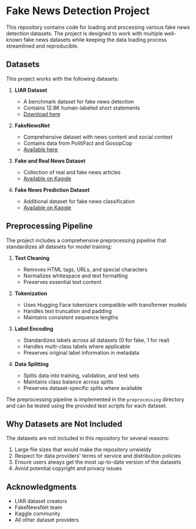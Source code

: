 # Fake News Detection Project

This repository contains code for loading and processing various fake news detection datasets. The project is designed to work with multiple well-known fake news datasets while keeping the data loading process streamlined and reproducible.

## Datasets

This project works with the following datasets:

1. **LIAR Dataset**
   - A benchmark dataset for fake news detection
   - Contains 12.8K human-labeled short statements
   - [Download here](https://www.cs.ucsb.edu/~william/data/liar_dataset.zip)

2. **FakeNewsNet**
   - Comprehensive dataset with news content and social context
   - Contains data from PolitiFact and GossipCop
   - [Available here](https://github.com/KaiDMML/FakeNewsNet)

3. **Fake and Real News Dataset**
   - Collection of real and fake news articles
   - [Available on Kaggle](https://www.kaggle.com/datasets/clmentbisaillon/fake-and-real-news-dataset)

4. **Fake News Prediction Dataset**
   - Additional dataset for fake news classification
   - [Available on Kaggle](https://www.kaggle.com/datasets/rajatkumar30/fake-news)

## Preprocessing Pipeline

The project includes a comprehensive preprocessing pipeline that standardizes all datasets for model training:

1. **Text Cleaning**
   - Removes HTML tags, URLs, and special characters
   - Normalizes whitespace and text formatting
   - Preserves essential text content

2. **Tokenization**
   - Uses Hugging Face tokenizers compatible with transformer models
   - Handles text truncation and padding
   - Maintains consistent sequence lengths

3. **Label Encoding**
   - Standardizes labels across all datasets (0 for fake, 1 for real)
   - Handles multi-class labels where applicable
   - Preserves original label information in metadata

4. **Data Splitting**
   - Splits data into training, validation, and test sets
   - Maintains class balance across splits
   - Preserves dataset-specific splits where available

The preprocessing pipeline is implemented in the `preprocessing` directory and can be tested using the provided test scripts for each dataset.

## Why Datasets are Not Included

The datasets are not included in this repository for several reasons:
1. Large file sizes that would make the repository unwieldy
2. Respect for data providers' terms of service and distribution policies
3. Ensure users always get the most up-to-date version of the datasets
4. Avoid potential copyright and privacy issues

## Acknowledgments

- LIAR dataset creators
- FakeNewsNet team
- Kaggle community
- All other dataset providers

